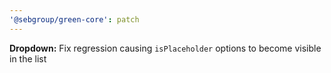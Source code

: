 ```yaml
---
'@sebgroup/green-core': patch
---
```


**Dropdown:** Fix regression causing `isPlaceholder` options to become visible in the list
